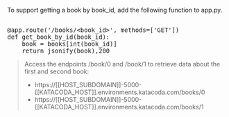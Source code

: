 To support getting a book by book_id, add the following function to app.py.

<pre class="file" data-filename="app.py" data-target="insert" data-marker="#TODO-get_book_by_id">

@app.route('/books/&lt;book_id>', methods=['GET'])
def get_book_by_id(book_id):
    book = books[int(book_id)]
    return jsonify(book),200 
</pre>

> Access the endpoints /book/0 and /book/1 to retrieve data about the first and second book:
> * https://[[HOST_SUBDOMAIN]]-5000-[[KATACODA_HOST]].environments.katacoda.com/books/0
> * https://[[HOST_SUBDOMAIN]]-5000-[[KATACODA_HOST]].environments.katacoda.com/books/1

